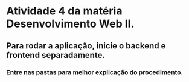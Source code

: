 # Atividade 4 da matéria Desenvolvimento Web II.

## Para rodar a aplicação, inicie o backend e frontend separadamente.
### Entre nas pastas para melhor explicação do procedimento.